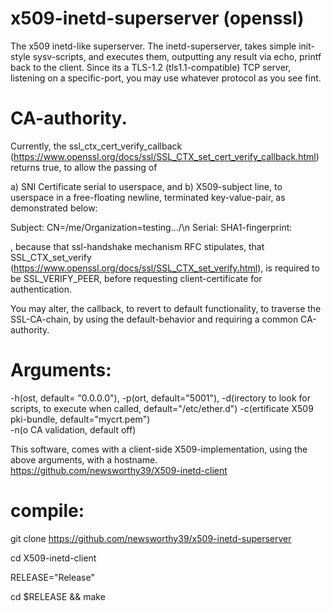 # x509-inetd-superserver (openssl)

The x509 inetd-like superserver. The inetd-superserver, takes simple init-style sysv-scripts, and executes them, outputting any result via echo, printf back to the client. Since its a TLS-1.2 (tls1.1-compatible) TCP server, listening on a specific-port, you may use whatever protocol as you see fint.

# CA-authority.
Currently, the ssl_ctx_cert_verify_callback  (https://www.openssl.org/docs/ssl/SSL_CTX_set_cert_verify_callback.html) returns true, to allow the passing of

a) SNI Certificate serial to userspace, and b) X509-subject line, to userspace in a free-floating newline, terminated key-value-pair, as demonstrated below:

Subject: CN=/me/Organization=testing.../\n
Serial: <a very long serial>
SHA1-fingerprint: <a long hex-fingerprint>

, because that ssl-handshake mechanism RFC stipulates, that SSL_CTX_set_verify (https://www.openssl.org/docs/ssl/SSL_CTX_set_verify.html), is required to be SSL_VERIFY_PEER, before requesting client-certificate for authentication.

You may alter, the callback, to revert to default functionality, to traverse the SSL-CA-chain, by using the default-behavior and requiring a common CA-authority.

# Arguments:
 -h(ost, default= "0.0.0.0"),
 -p(ort, default="5001"),
 -d(irectory to look for scripts, to execute when called, default="/etc/ether.d")
 -c(ertificate X509 pki-bundle, default="mycrt.pem")  
 -n(o CA validation, default off)
 
   
 This software, comes with a client-side X509-implementation, using the above arguments, with a hostname. 
 https://github.com/newsworthy39/X509-inetd-client

# compile:
 git clone https://github.com/newsworthy39/x509-inetd-superserver
 
 cd X509-inetd-client
 
 RELEASE="Release"
 
 cd $RELEASE && make
 
